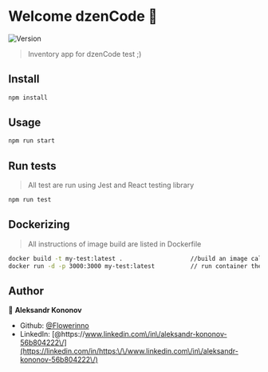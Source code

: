# Welcome dzenCode 👋
![Version](https://img.shields.io/badge/version-0.1.0-blue.svg?cacheSeconds=2592000)

> Inventory app for dzenCode test ;)

## Install

```sh
npm install
```

## Usage

```sh
npm run start
```

## Run tests
 > All test are run using Jest and React testing library
```sh
npm run test
```

## Dockerizing
> All instructions of image build are listed in Dockerfile 
```sh
docker build -t my-test:latest .                   //build an image called my-test
docker run -d -p 3000:3000 my-test:latest          // run container then visit port :3000
```

## Author

👤 **Aleksandr Kononov**

* Github: [@Flowerinno](https://github.com/Flowerinno)
* LinkedIn: [@https:\/\/www.linkedin.com\/in\/aleksandr-kononov-56b804222\/](https://linkedin.com/in/https:\/\/www.linkedin.com\/in\/aleksandr-kononov-56b804222\/)

